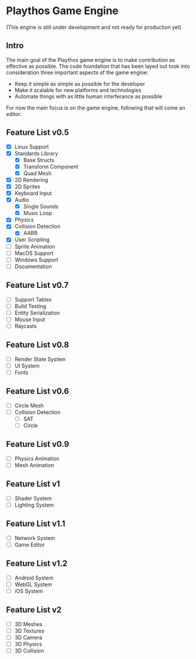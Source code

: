 #  Playthos Game Engine
(This engine is still under development and not ready for production yet)

## Intro
The main goal of the Playthos game engine is to make contribution as effective as possible. The code foundation that has been layed out took into consideration three important aspects of the game engine:
- Keep it simple as simple as possible for the developer
- Make it scalable for new platforms and technologies
- Automate things with as little human interferance as possible

For now the main focus is on the game engine, following that will come an editor.

## Feature List v0.5
- [x] Linux Support
- [x] Standards Library
  - [x] Base Structs
  - [x] Transform Component
  - [x] Quad Mesh
- [x] 2D Rendering
- [x] 2D Sprites
- [x] Keyboard Input
- [x] Audio
  - [x] Single Sounds
  - [x] Music Loop
- [x] Physics
- [x] Collision Detection
  - [x] AABB
- [x] User Scripting
- [ ] Sprite Animation
- [ ] MacOS Support
- [ ] Windows Support
- [ ] Documentation
  
## Feature List v0.7
- [ ] Support Tables
- [ ] Build Testing
- [ ] Entity Serialization
- [ ] Mouse Input
- [ ] Raycasts

## Feature List v0.8
- [ ] Render State System
- [ ] UI System
- [ ] Fonts

## Feature List v0.6
- [ ] Circle Mesh
- [ ] Collision Detection
  - [ ] SAT
  - [ ] Circle

## Feature List v0.9
- [ ] Physics Animation
- [ ] Mesh Animation

## Feature List v1
- [ ] Shader System
- [ ] Lighting System

## Feature List v1.1
- [ ] Network System
- [ ] Game Editor

## Feature List v1.2
- [ ] Android System
- [ ] WebGL System
- [ ] iOS System

## Feature List v2
- [ ] 3D Meshes
- [ ] 3D Textures
- [ ] 3D Camera
- [ ] 3D Physics
- [ ] 3D Collision
